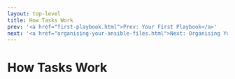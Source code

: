 ```yaml
---
layout: top-level
title: How Tasks Work
prev: '<a href="first-playbook.html">Prev: Your First Playbook</a>'
next: '<a href="organising-your-ansible-files.html">Next: Organising Your Ansible Files</a>'
---
```


# How Tasks Work